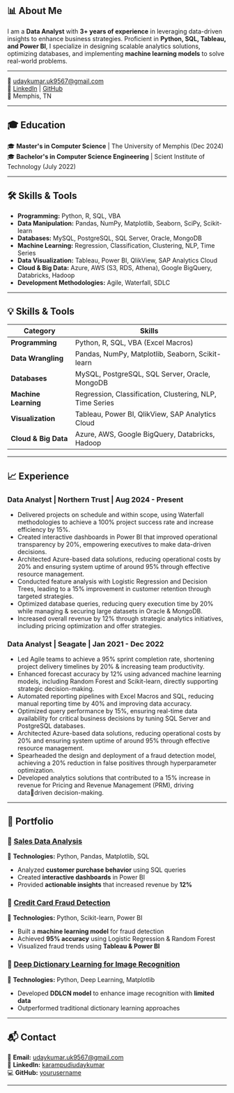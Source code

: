 ## 📊 About Me  
I am a **Data Analyst** with **3+ years of experience** in leveraging data-driven insights to enhance business strategies. Proficient in **Python, SQL, Tableau, and Power BI**, I specialize in designing scalable analytics solutions, optimizing databases, and implementing **machine learning models** to solve real-world problems.

---

📧 [udaykumar.uk9567@gmail.com](mailto:udaykumar.uk9567@gmail.com)  
🔗 [LinkedIn](https://www.linkedin.com/in/karampudiudaykumar/) | [GitHub](https://github.com/yourusername)  
📍 Memphis, TN

---

## 🎓 Education  

🎓 **Master's in Computer Science** | The University of Memphis (Dec 2024)  
🎓 **Bachelor's in Computer Science Engineering** | Scient Institute of Technology (July 2022)  

---


## 🛠️ Skills & Tools  

- **Programming:** Python, R, SQL, VBA  
- **Data Manipulation:** Pandas, NumPy, Matplotlib, Seaborn, SciPy, Scikit-learn  
- **Databases:** MySQL, PostgreSQL, SQL Server, Oracle, MongoDB  
- **Machine Learning:** Regression, Classification, Clustering, NLP, Time Series  
- **Data Visualization:** Tableau, Power BI, QlikView, SAP Analytics Cloud  
- **Cloud & Big Data:** Azure, AWS (S3, RDS, Athena), Google BigQuery, Databricks, Hadoop  
- **Development Methodologies:** Agile, Waterfall, SDLC  

---
## 💡 Skills & Tools  

| **Category**            | **Skills** |
|----------------|----------------------------------------------------------|
| **Programming** | Python, R, SQL, VBA (Excel Macros) |
| **Data Wrangling** | Pandas, NumPy, Matplotlib, Seaborn, Scikit-learn |
| **Databases** | MySQL, PostgreSQL, SQL Server, Oracle, MongoDB |
| **Machine Learning** | Regression, Classification, Clustering, NLP, Time Series |
| **Visualization** | Tableau, Power BI, QlikView, SAP Analytics Cloud |
| **Cloud & Big Data** | Azure, AWS, Google BigQuery, Databricks, Hadoop |

---


## 📈 Experience  

### **Data Analyst | Northern Trust | Aug 2024 - Present**  
- Delivered projects on schedule and within scope, using Waterfall methodologies to achieve a 100% project success rate and increase 
efficiency by 15%.
- Created interactive dashboards in Power BI that improved operational transparency by 20%, empowering executives to make data-driven 
decisions.
- Architected Azure-based data solutions, reducing operational costs by 20% and ensuring system uptime of around 95% through effective 
resource management.
- Conducted feature analysis with Logistic Regression and Decision Trees, leading to a 15% improvement in customer retention through 
targeted strategies.
- Optimized database queries, reducing query execution time by 20% while managing & securing large datasets in Oracle & MongoDB.
- Increased overall revenue by 12% through strategic analytics initiatives, including pricing optimization and offer strategies.

### **Data Analyst | Seagate | Jan 2021 - Dec 2022**  
- Led Agile teams to achieve a 95% sprint completion rate, shortening project delivery timelines by 20% & increasing team productivity.
- Enhanced forecast accuracy by 12% using advanced machine learning models, including Random Forest and Scikit-learn, directly 
supporting strategic decision-making.
- Automated reporting pipelines with Excel Macros and SQL, reducing manual reporting time by 40% and improving data accuracy.
- Optimized query performance by 15%, ensuring real-time data availability for critical business decisions by tuning SQL Server and 
PostgreSQL databases.
- Architected Azure-based data solutions, reducing operational costs by 20% and ensuring system uptime of around 95% through effective 
resource management.
- Spearheaded the design and deployment of a fraud detection model, achieving a 20% reduction in false positives through hyperparameter 
optimization.
- Developed analytics solutions that contributed to a 15% increase in revenue for Pricing and Revenue Management (PRM), driving datadriven decision-making.

---


## 📂 Portfolio  

### 🔹 **[Sales Data Analysis](portfolio/sales-analysis.md)**
📌 **Technologies:** Python, Pandas, Matplotlib, SQL  
- Analyzed **customer purchase behavior** using SQL queries  
- Created **interactive dashboards** in Power BI  
- Provided **actionable insights** that increased revenue by **12%**  

### 🔹 **[Credit Card Fraud Detection](portfolio/fraud-detection.md)**
📌 **Technologies:** Python, Scikit-learn, Power BI  
- Built a **machine learning model** for fraud detection  
- Achieved **95% accuracy** using Logistic Regression & Random Forest  
- Visualized fraud trends using **Tableau & Power BI**  

### 🔹 **[Deep Dictionary Learning for Image Recognition](portfolio/ddlcn.md)**
📌 **Technologies:** Python, Deep Learning, Matplotlib  
- Developed **DDLCN model** to enhance image recognition with **limited data**  
- Outperformed traditional dictionary learning approaches  

---


## 📬 Contact  

📧 **Email:** [udaykumar.uk9567@gmail.com](mailto:udaykumar.uk9567@gmail.com)  
🔗 **LinkedIn:** [karampudiudaykumar](https://www.linkedin.com/in/karampudiudaykumar/)  
💻 **GitHub:** [yourusername](https://github.com/yourusername)  

---
